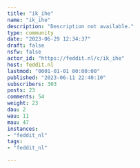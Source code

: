 ```yaml
---
title: "ik_ihe" 
name: "ik_ihe"
description: "Description not available."
type: community
date: "2023-06-29 12:34:37"
draft: false
nsfw: false
actor_id: "https://feddit.nl/c/ik_ihe"
host: feddit.nl
lastmod: "0001-01-01 00:00:00"
published: "2023-06-11 22:40:10"
subscribers: 303
posts: 23
comments: 54
weight: 23
dau: 2
wau: 11
mau: 47
instances:
- "feddit_nl"
tags: 
- "feddit_nl"

---
```

